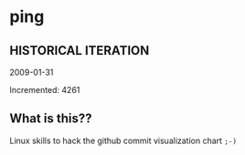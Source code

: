 # ping

## HISTORICAL ITERATION
2009-01-31

Incremented: 4261

## What is this?? 
Linux skills to hack the github commit visualization chart `;-)`
